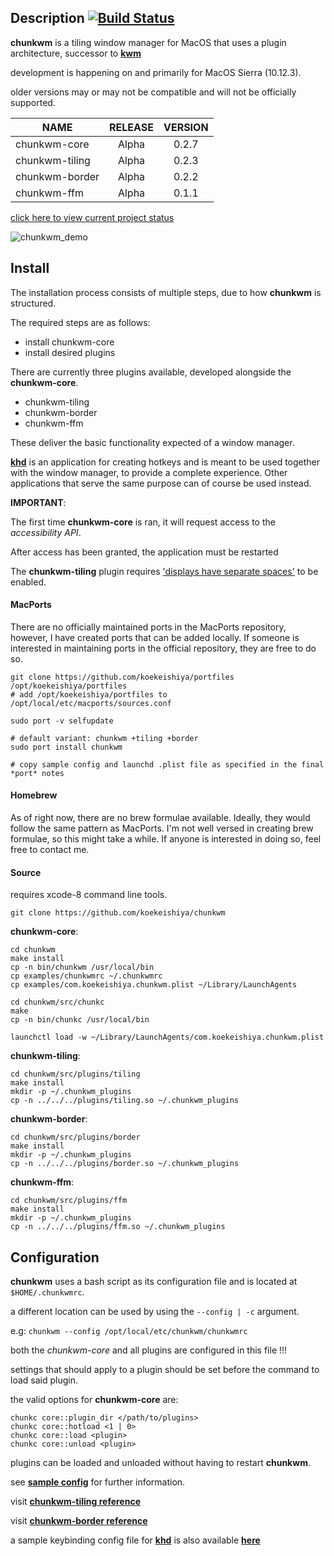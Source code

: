## Description [![Build Status](https://travis-ci.org/koekeishiya/chunkwm.svg?branch=master)](https://travis-ci.org/koekeishiya/chunkwm)

**chunkwm** is a tiling window manager for MacOS that uses a plugin architecture, successor to [**kwm**](https://github.com/koekeishiya/kwm)

development is happening on and primarily for MacOS Sierra (10.12.3).

older versions may or may not be compatible and will not be officially supported.

| NAME            | RELEASE | VERSION |
|-----------------|:-------:|:-------:|
| chunkwm-core    | Alpha   | 0.2.7   |
| chunkwm-tiling  | Alpha   | 0.2.3   |
| chunkwm-border  | Alpha   | 0.2.2   |
| chunkwm-ffm     | Alpha   | 0.1.1   |

[click here to view current project status](https://github.com/koekeishiya/chunkwm/issues/16)

![chunkwm_demo](https://cloud.githubusercontent.com/assets/6175959/25564481/6863954c-2db4-11e7-8332-221cecb52ce5.gif)

## Install

The installation process consists of multiple steps, due to how **chunkwm** is structured.

The required steps are as follows:

* install chunkwm-core
* install desired plugins

There are currently three plugins available, developed alongside the **chunkwm-core**.

* chunkwm-tiling
* chunkwm-border
* chunkwm-ffm

These deliver the basic functionality expected of a window manager.

[**khd**](https://github.com/koekeishiya/khd) is an application for creating hotkeys and
is meant to be used together with the window manager, to provide a complete experience.
Other applications that serve the same purpose can of course be used instead.

**IMPORTANT**:

The first time **chunkwm-core** is ran, it will request access to the *accessibility API*.

After access has been granted, the application must be restarted

The **chunkwm-tiling** plugin requires ['displays have separate spaces'](https://support.apple.com/library/content/dam/edam/applecare/images/en_US/osx/separate_spaces.png) to be enabled.

#### MacPorts

There are no officially maintained ports in the MacPorts repository, however, I have created
ports that can be added locally. If someone is interested in maintaining ports in the official
repository, they are free to do so.

    git clone https://github.com/koekeishiya/portfiles /opt/koekeishiya/portfiles
    # add /opt/koekeishiya/portfiles to /opt/local/etc/macports/sources.conf

    sudo port -v selfupdate

    # default variant: chunkwm +tiling +border
    sudo port install chunkwm

    # copy sample config and launchd .plist file as specified in the final *port* notes

#### Homebrew

As of right now, there are no brew formulae available. Ideally, they would follow the same pattern
as MacPorts. I'm not well versed in creating brew formulae, so this might take a while.
If anyone is interested in doing so, feel free to contact me.

#### Source

requires xcode-8 command line tools.

    git clone https://github.com/koekeishiya/chunkwm

**chunkwm-core**:

    cd chunkwm
    make install
    cp -n bin/chunkwm /usr/local/bin
    cp examples/chunkwmrc ~/.chunkwmrc
    cp examples/com.koekeishiya.chunkwm.plist ~/Library/LaunchAgents

    cd chunkwm/src/chunkc
    make
    cp -n bin/chunkc /usr/local/bin

    launchctl load -w ~/Library/LaunchAgents/com.koekeishiya.chunkwm.plist

**chunkwm-tiling**:

    cd chunkwm/src/plugins/tiling
    make install
    mkdir -p ~/.chunkwm_plugins
    cp -n ../../../plugins/tiling.so ~/.chunkwm_plugins

**chunkwm-border**:

    cd chunkwm/src/plugins/border
    make install
    mkdir -p ~/.chunkwm_plugins
    cp -n ../../../plugins/border.so ~/.chunkwm_plugins

**chunkwm-ffm**:

    cd chunkwm/src/plugins/ffm
    make install
    mkdir -p ~/.chunkwm_plugins
    cp -n ../../../plugins/ffm.so ~/.chunkwm_plugins

## Configuration

**chunkwm** uses a bash script as its configuration file and is located at `$HOME/.chunkwmrc`.

a different location can be used by using the `--config | -c` argument.

e.g: `chunkwm --config /opt/local/etc/chunkwm/chunkwmrc`

both the *chunkwm-core* and all plugins are configured in this file !!!

settings that should apply to a plugin should be set before the command to load said plugin.

the valid options for **chunkwm-core** are:

    chunkc core::plugin_dir </path/to/plugins>
    chunkc core::hotload <1 | 0>
    chunkc core::load <plugin>
    chunkc core::unload <plugin>

plugins can be loaded and unloaded without having to restart **chunkwm**.

see [**sample config**](https://github.com/koekeishiya/chunkwm/blob/master/examples/chunkwmrc) for further information.

visit [**chunkwm-tiling reference**](https://github.com/koekeishiya/chunkwm/tree/master/src/plugins/tiling/README.md)

visit [**chunkwm-border reference**](https://github.com/koekeishiya/chunkwm/tree/master/src/plugins/border/README.md)

a sample keybinding config file for [**khd**](https://github.com/koekeishiya/khd) is also available [**here**](https://github.com/koekeishiya/chunkwm/tree/master/src/plugins/tiling/examples/khdrc)
